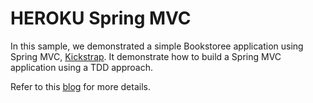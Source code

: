 HEROKU Spring MVC
==========

In this sample, we demonstrated a simple Bookstoree application using Spring MVC, [Kickstrap](http://ajkochanowicz.github.com/Kickstrap/). It demonstrate how to build a Spring MVC application using a TDD approach.

Refer to this [blog](http://krishnasblog.com/2013/02/22/junit-testing-of-spring-mvc-application-introduction/) for more details.
